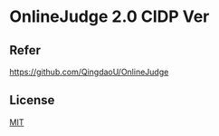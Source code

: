 # OnlineJudge 2.0 CIDP Ver 

## Refer 
https://github.com/QingdaoU/OnlineJudge

## License

[MIT](http://opensource.org/licenses/MIT)
